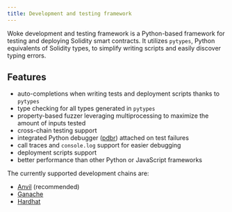 ```yaml
---
title: Development and testing framework
---
```


Woke development and testing framework is a Python-based framework for testing and deploying Solidity smart contracts.
It utilizes `pytypes`, Python equivalents of Solidity types, to simplify writing scripts and easily discover typing errors.

## Features

- auto-completions when writing tests and deployment scripts thanks to `pytypes`
- type checking for all types generated in `pytypes`
- property-based fuzzer leveraging multiprocessing to maximize the amount of inputs tested
- cross-chain testing support
- integrated Python debugger ([pdbr](https://github.com/cansarigol/pdbr)) attached on test failures
- call traces and `console.log` support for easier debugging
- deployment scripts support
- better performance than other Python or JavaScript frameworks

The currently supported development chains are:

- [Anvil](https://github.com/foundry-rs/foundry/tree/master/anvil) (recommended)
- [Ganache](https://github.com/trufflesuite/ganache)
- [Hardhat](https://github.com/NomicFoundation/hardhat)